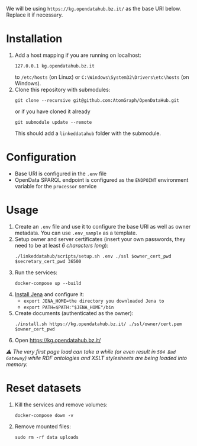   We will be using `https://kg.opendatahub.bz.it/` as the base URI below. Replace it if necessary.

# Installation

  1. Add a host mapping if you are running on localhost:
     ```
     127.0.0.1 kg.opendatahub.bz.it
     ```
     to `/etc/hosts` (on Linux) or `C:\Windows\System32\Drivers\etc\hosts` (on Windows).
  2. Clone this repository with submodules:
     ```
     git clone --recursive git@github.com:AtomGraph/OpenDataHub.git
     ```
     or if you have cloned it already
     ```
     git submodule update --remote
     ```
     This should add a `linkeddatahub` folder with the submodule.

# Configuration

* Base URI is configured in the `.env` file
* OpenData SPARQL endpoint is configured as the `ENDPOINT` environment variable for the `processor` service

# Usage

  1. Create an `.env` file and use it to configure the base URI as well as owner metadata. You can use `.env_sample` as a template.
  2. Setup owner and server certificates (insert your own passwords, they need to be at least _6 characters long_):
     ```
     ./linkeddatahub/scripts/setup.sh .env ./ssl $owner_cert_pwd $secretary_cert_pwd 36500
     ```
  3. Run the services:
     ```
     docker-compose up --build
     ```
  4. [Install Jena](https://jena.apache.org/documentation/tools/) and configure it:
     - `export JENA_HOME=the directory you downloaded Jena to`
     - `export PATH=$PATH:"$JENA_HOME"/bin`
  5. Create documents (authenticated as the owner):
     ```
     ./install.sh https://kg.opendatahub.bz.it/ ./ssl/owner/cert.pem $owner_cert_pwd
     ```
  6. Open https://kg.opendatahub.bz.it/

_:warning: The very first page load can take a while (or even result in `504 Bad Gateway`) while RDF ontologies and XSLT stylesheets are being loaded into memory._

# Reset datasets

  1. Kill the services and remove volumes:
     ```
     docker-compose down -v
     ```
  2. Remove mounted files:
     ```
     sudo rm -rf data uploads
     ```
